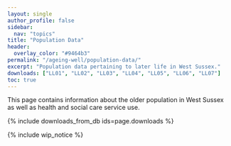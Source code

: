 ```yaml
---
layout: single
author_profile: false
sidebar:
  nav: "topics"
title: "Population Data"
header:
  overlay_color: "#9464b3"
permalink: "/ageing-well/population-data/"
excerpt: "Population data pertaining to later life in West Sussex."
downloads: ["LL01", "LL02", "LL03", "LL04", "LL05", "LL06", "LL07"]
toc: true
---
```


This page contains information about the older population in West Sussex as well as health and social care service use.

{% include downloads_from_db ids=page.downloads %}

{% include wip_notice %}